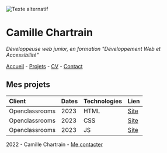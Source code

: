 ![Texte alternatif](https://fastly.picsum.photos/id/93/2000/1334.jpg?hmac=HdhcVTbAYkFCXsu1qBRWeEPiy05Qjc3LbnMWJlfEFjo)
# Camille Chartrain
*Développeuse web junior, en formation "Développement Web et Accessibilité"*

[Accueil](https://www.example.com) - [Projets](https://www.example.com) - [CV](https://www.example.com) -  [Contact](https://www.example.com)

## Mes projets

| **Client** | **Dates** | **Technologies** | **Lien** |
| :----- | ----- | ----- | ----- |
| Openclassrooms | 2023 | HTML | [Site](https://www.example.com) |
Openclassrooms | 2023 | CSS | [Site](https://www.example.com) |
Openclassrooms | 2023 | JS | [Site](https://www.example.com) |

2022 - Camille Chartrain -  [Me contacter](https://www.example.com) 